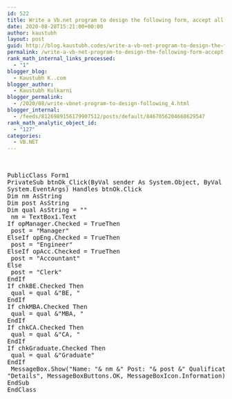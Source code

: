 ```yaml
---
id: 522
title: Write a Vb.net program to design the following form, accept all details from user and display the details through message box
date: 2020-08-28T15:21:00+00:00
author: kaustubh
layout: post
guid: http://blog.kaustubh.codes/write-a-vb-net-program-to-design-the-following-form-accept-all-details-from-user-and-display-the-details-through-message-box/
permalink: /write-a-vb-net-program-to-design-the-following-form-accept-all-details-from-user-and-display-the-details-through-message-box/
rank_math_internal_links_processed:
  - "1"
blogger_blog:
  - Kaustubh K..com
blogger_author:
  - Kaustubh Kulkarni
blogger_permalink:
  - /2020/08/write-vbnet-program-to-design-following_4.html
blogger_internal:
  - /feeds/8126989156179907512/posts/default/8467056204668629547
rank_math_analytic_object_id:
  - "127"
categories:
  - VB.NET
---
```

<pre><br /><br />PublicClass Form1<br />PrivateSub btnOk_Click(ByVal sender As System.Object, ByVal e As<br />System.EventArgs) Handles btnOk.Click<br />Dim nm AsString<br />Dim post AsString<br />Dim qual AsString = ""<br /> nm = TextBox1.Text<br />If opManager.Checked = TrueThen<br /> post = "Manager"<br />ElseIf opEng.Checked = TrueThen<br /> post = "Engineer"<br />ElseIf opAcc.Checked = TrueThen<br /> post = "Accountant"<br />Else<br /> post = "Clerk"<br />EndIf<br />If chkBE.Checked Then<br /> qual = qual &"BE, "<br />EndIf<br />If chkMBA.Checked Then<br /> qual = qual &"MBA, "<br />EndIf<br />If chkCA.Checked Then<br /> qual = qual &"CA, "<br />EndIf<br />If chkGraduate.Checked Then<br /> qual = qual &"Graduate"<br />EndIf<br /> MessageBox.Show("Name: "& nm &" Post: "& post &" Qualification: "& qual,<br />"Details", MessageBoxButtons.OK, MessageBoxIcon.Information)<br />EndSub<br />EndClass<br /></pre>